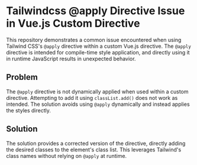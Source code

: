 # Tailwindcss @apply Directive Issue in Vue.js Custom Directive

This repository demonstrates a common issue encountered when using Tailwind CSS's `@apply` directive within a custom Vue.js directive. The `@apply` directive is intended for compile-time style application, and directly using it in runtime JavaScript results in unexpected behavior. 

## Problem
The `@apply` directive is not dynamically applied when used within a custom directive. Attempting to add it using `classList.add()` does not work as intended.  The solution avoids using `@apply` dynamically and instead applies the styles directly.

## Solution
The solution provides a corrected version of the directive, directly adding the desired classes to the element's class list. This leverages Tailwind's class names without relying on `@apply` at runtime.